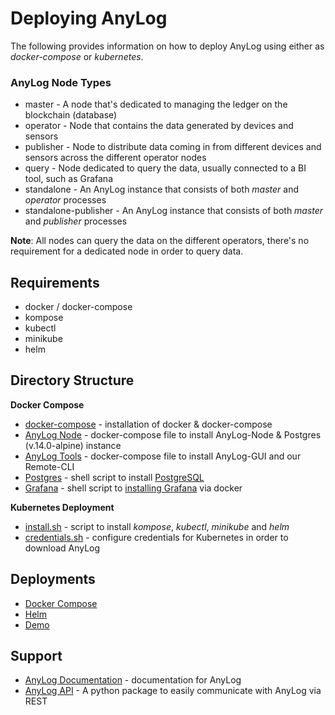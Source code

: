 # Deploying AnyLog 

The following provides information on how to deploy AnyLog using either as _docker-compose_ or _kubernetes_. 

### AnyLog Node Types
* master - A node that's dedicated to managing the ledger on the blockchain (database)
* operator - Node that contains the data generated by devices and sensors
* publisher - Node to distribute data coming in from different devices and sensors across the different operator nodes
* query - Node dedicated to query the data, usually connected to a BI tool, such as Grafana
* standalone - An AnyLog instance that consists of both _master_ and _operator_ processes 
* standalone-publisher - An AnyLog instance that consists of both _master_ and _publisher_ processes

**Note**: All nodes can query the data on the different operators, there's no requirement for a dedicated node in order
to query data. 


## Requirements  
* docker / docker-compose 
* kompose
* kubectl
* minikube 
* helm

## Directory Structure
**Docker Compose** 
* [docker-compose](docker-compose/docker_install.sh) - installation of docker & docker-compose
* [AnyLog Node](docker-compose/anylog-node) - docker-compose file to install AnyLog-Node & Postgres (v.14.0-alpine) instance 
* [AnyLog Tools](docker-compose/anylog-tools) - docker-compose file to install AnyLog-GUI and our Remote-CLI
* [Postgres](docker-compose/postgres.sh) - shell script to install [PostgreSQL](https://www.postgresql.org/)
* [Grafana](docker-compose/grafana.sh) - shell script to [installing Grafana](https://grafana.com/docs/grafana/latest/installation/) 
via docker

**Kubernetes Deployment**
* [install.sh](helm/install.sh) - script to install _kompose_, _kubectl_, _minikube_ and _helm_
* [credentials.sh](helm/credentials.sh) - configure credentials for Kubernetes in order to download AnyLog 


## Deployments
* [Docker Compose](docker-compose/README.md)
* [Helm](helm/README.md)
* [Demo](demo.md)


## Support 
* [AnyLog Documentation](https://github.com/AnyLog-co/documentation) - documentation for AnyLog  
* [AnyLog API](https://github.com/AnyLog-co/AnyLog-API) - A python package to easily communicate with AnyLog via REST 